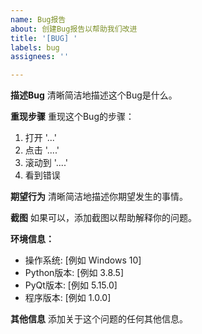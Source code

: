 ```yaml
---
name: Bug报告
about: 创建Bug报告以帮助我们改进
title: '[BUG] '
labels: bug
assignees: ''

---
```


**描述Bug**
清晰简洁地描述这个Bug是什么。

**重现步骤**
重现这个Bug的步骤：
1. 打开 '...'
2. 点击 '....'
3. 滚动到 '....'
4. 看到错误

**期望行为**
清晰简洁地描述你期望发生的事情。

**截图**
如果可以，添加截图以帮助解释你的问题。

**环境信息：**
 - 操作系统: [例如 Windows 10]
 - Python版本: [例如 3.8.5]
 - PyQt版本: [例如 5.15.0]
 - 程序版本: [例如 1.0.0]

**其他信息**
添加关于这个问题的任何其他信息。 